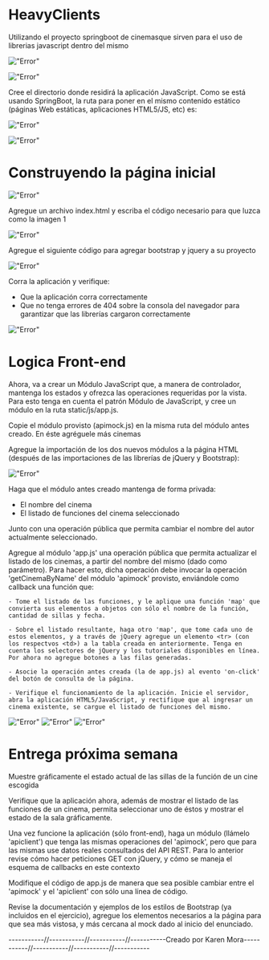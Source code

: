 # HeavyClients

Utilizando el proyecto springboot de cinemasque sirven para el uso de librerias javascript dentro del mismo

!["Error"](img/uno.png)

!["Error"](img/pom.png)

Cree el directorio donde residirá la aplicación JavaScript. Como se está usando SpringBoot, la ruta para poner en el mismo contenido estático (páginas Web estáticas, aplicaciones HTML5/JS, etc) es:

!["Error"](img/dos.png)

!["Error"](img/carpetas.png)

# Construyendo la página inicial

!["Error"](img/tres.png)

Agregue un archivo index.html y escriba el código necesario para que luzca como la imagen 1

!["Error"](img/pagInicial.png)

Agregue el siguiente código para agregar bootstrap y jquery a su proyecto

!["Error"](img/cuatro.png)

Corra la aplicación y verifique:
- Que la aplicación corra correctamente
- Que no tenga errores de 404 sobre la consola del navegador para garantizar que las librerías cargaron correctamente

!["Error"](img/funcionando.png)

# Logica Front-end
Ahora, va a crear un Módulo JavaScript que, a manera de controlador, mantenga los estados y ofrezca las operaciones requeridas por la vista. Para esto tenga en cuenta el patrón Módulo de JavaScript, y cree un módulo en la ruta static/js/app.js.

Copie el módulo provisto (apimock.js) en la misma ruta del módulo antes creado. En éste agréguele más cinemas

Agregue la importación de los dos nuevos módulos a la página HTML (después de las importaciones de las librerías de jQuery y Bootstrap):

!["Error"](img/cinco.png)


Haga que el módulo antes creado mantenga de forma privada:
- El nombre del cinema
- El listado de funciones del cinema seleccionado

Junto con una operación pública que permita cambiar el nombre del autor actualmente seleccionado.

Agregue al módulo 'app.js' una operación pública que permita actualizar el listado de los cinemas, a partir del nombre del mismo (dado como parámetro). Para hacer esto, dicha operación debe invocar la operación 'getCinemaByName' del módulo 'apimock' provisto, enviándole como callback una función que:

	- Tome el listado de las funciones, y le aplique una función 'map' que convierta sus elementos a objetos con sólo el nombre de la función, cantidad de sillas y fecha.

	- Sobre el listado resultante, haga otro 'map', que tome cada uno de estos elementos, y a través de jQuery agregue un elemento <tr> (con los respectvos <td>) a la tabla creada en anteriormente. Tenga en cuenta los selectores de jQuery y los tutoriales disponibles en línea. Por ahora no agregue botones a las filas generadas.

	- Asocie la operación antes creada (la de app.js) al evento 'on-click' del botón de consulta de la página.

	- Verifique el funcionamiento de la aplicación. Inicie el servidor, abra la aplicación HTML5/JavaScript, y rectifique que al ingresar un cinema existente, se cargue el listado de funciones del mismo.


!["Error"](img/LogicaFronEnd.png)
!["Error"](img/LogicaFronEnd1.0.png)
!["Error"](img/LogicaFronEnd2.0.png)



# Entrega próxima semana

Muestre gráficamente el estado actual de las sillas de la función de un cine escogida



Verifique que la aplicación ahora, además de mostrar el listado de las funciones de un cinema, permita seleccionar uno de éstos y mostrar el estado de la sala gráficamente.



Una vez funcione la aplicación (sólo front-end), haga un módulo (llámelo 'apiclient') que tenga las mismas operaciones del 'apimock', pero que para las mismas use datos reales consultados del API REST. Para lo anterior revise cómo hacer peticiones GET con jQuery, y cómo se maneja el esquema de callbacks en este contexto



Modifique el código de app.js de manera que sea posible cambiar entre el 'apimock' y el 'apiclient' con sólo una línea de código.



Revise la documentación y ejemplos de los estilos de Bootstrap (ya incluidos en el ejercicio), agregue los elementos necesarios a la página para que sea más vistosa, y más cercana al mock dado al inicio del enunciado.




-----------//-----------//-----------//-----------Creado por Karen Mora-----------//-----------//-----------//-----------
